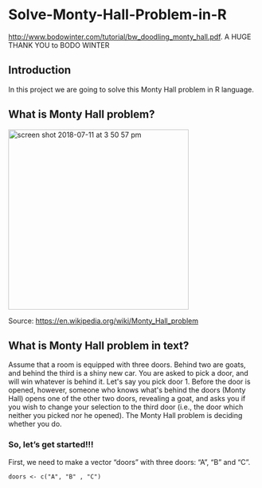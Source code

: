 # Solve-Monty-Hall-Problem-in-R
http://www.bodowinter.com/tutorial/bw_doodling_monty_hall.pdf. A HUGE THANK YOU to BODO WINTER 

## Introduction
In this project we are going to solve this Monty Hall problem in R language.

## What is Monty Hall problem?
<img width="362" alt="screen shot 2018-07-11 at 3 50 57 pm" src="https://user-images.githubusercontent.com/39840213/42597921-8530a51c-8528-11e8-9879-596b53209e5c.png">

Source:  https://en.wikipedia.org/wiki/Monty_Hall_problem

## What is Monty Hall problem in text? 
Assume that a room is equipped with three doors. Behind two are goats, and behind the third is a shiny new car. You are asked to pick a door, and will win whatever is behind it. Let's say you pick door 1. Before the door is opened, however, someone who knows what's behind the doors (Monty Hall) opens one of the other two doors, revealing a goat, and asks you if you wish to change your selection to the third door (i.e., the door which neither you picked nor he opened). The Monty Hall problem is deciding whether you do. 


### So, let’s get started!!! 
First, we need to make a vector “doors” with three doors: “A”, “B” and “C”.
```
doors <- c("A", "B" , "C")
```
